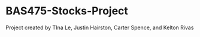 # BAS475-Stocks-Project
Project created by TIna Le, Justin Hairston, Carter Spence, and Kelton Rivas
